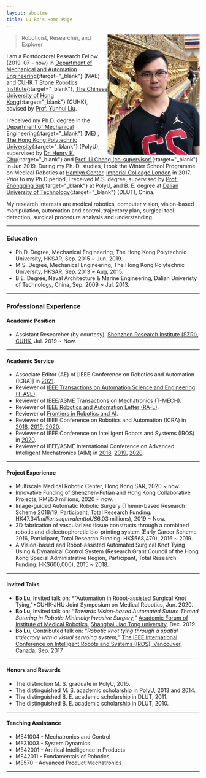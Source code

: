 ```yaml
---
layout: aboutme
title: Lu Bo's Home Page
---
```


<p class="full-width no-margin"><img src="/public/image/profile-lubo-2018.jpg" alt="lubo" style="width:15rem;height:19.6rem;" align="right"/></p>

<blockquote class="full-width"><p>Roboticist, Researcher, and Explorer</p></blockquote>

I am a Postdoctoral Research Fellow (2019. 07 - now) in [Department of Mechanical and Automation Engineering](http://www.mae.cuhk.edu.hk/){:target="_blank"} (MAE) and [CUHK T Stone Robotics Institute](http://www.cuhk.edu.hk/ri){:target="_blank"}, [The Chinese University of Hong Kong](http://www.cuhk.edu.hk){:target="_blank"} (CUHK), advised by [Prof. Yunhui Liu](https://www4.mae.cuhk.edu.hk/peoples/liu-yun-hui/).

I received my Ph.D. degree in the [Department of Mechanical Engineering](https://www.polyu.edu.hk/me/){:target="_blank"} (ME) , [The Hong Kong Polytechnic University](https://www.polyu.edu.hk/en/){:target="_blank"} (PolyU), supervised by [Dr. Henry K. Chu](https://www.polyu.edu.hk/me/people/academic-teaching-staff/chu-kar-hang-henry-dr/){:target="_blank"} and [Prof. Li Cheng (co-supervisor)](https://www.polyu.edu.hk/me/people/academic-teaching-staff/cheng-li-prof/){:target="_blank"} in Jun 2019.
During my Ph. D. studies, I took the Winter School Programme on Medical Robotics at [Hamlyn Center](https://www.imperial.ac.uk/hamlyn-centre/), [Imperial Colleage London](https://www.imperial.ac.uk/) in 2017.
Prior to my Ph.D period, I received M.S. degree, supervised by [Prof. Zhongqing Su](https://www.polyu.edu.hk/me/people/academic-teaching-staff/su-zhong-qing-prof/){:target="_blank"} at PolyU, and B. E. degree at [Dalian University of Technology](https://en.dlut.edu.cn/){:target="_blank"} (DLUT), China.

My research interests are medical robotics, computer vision, vision-based manipulation, automation and control, trajectory plan, surgical tool detection, surgical procedure analysis and understanding.

<!--You can find the detailed information about me in my {% if site.cv_chn %}curriculum vita ([ENG](../zrwang.resume/cv.pdf){:target="_blank"}, [CHN](../zrwang.resume.zh/cv.pdf){:target="_blank"}),{% else %}[Curriculum Vita](../zrwang.resume/cv.pdf){:target="_blank"}{% endif %} and some technique blog posts in this [LINK](../blog/){:target="_blank"}. -->

-------------------------------------------------
### Education
* Ph.D. Degree, Mechanical Engineering, The Hong Kong Polytechnic University, HKSAR, Sep. 2015 ~ Jun. 2019.
* M.S. Degree, Mechanical Engineering, The Hong Kong Polytechnic University, HKSAR, Sep. 2013 ~ Aug, 2015.
* B.E. Degree, Naval Architecture & Marine Engineering, Dalian Univeristy of Technology, China, Sep. 2009 ~ Jul. 2013.

-------------------------------------------------
### Professional Experience
#### Academic Position
* Assistant Researcher (by courtesy),  [Shenzhen Research Institute (SZRI), CUHK](https://www.cuhkri.org.cn/), Jul. 2019 ~ Now. 

-------------------------------------------------
#### Academic Service
* Associate Editor (AE) of [IEEE Conference on Robotics and Automation (ICRA)] in [2021](http://www.icra2021.org/).
* Reviewer of [IEEE Transactions on Automation Science and Engineering (T-ASE)](https://ieeexplore.ieee.org/xpl/RecentIssue.jsp?punumber=8856).
* Reviewer of [IEEE/ASME Transactions on Mechatronics (T-MECH)](https://ieeexplore.ieee.org/xpl/RecentIssue.jsp?punumber=3516).
* Reviewer of [IEEE Robotics and Automation Letter (RA-L)](https://ieeexplore.ieee.org/xpl/RecentIssue.jsp?punumber=7083369).
* Reviewer of [Frontiers in Robotics and AI](https://www.frontiersin.org/journals/robotics-and-ai).
* Reviewer of IEEE Conference on Robotics and Automation (ICRA) in [2018](https://ewh.ieee.org/soc/ras/conf/fullysponsored/icra/2018/ICRA2018/icra2018.org/index.html), [2019](https://www.icra2019.org/), [2020](https://www.icra2020.org/).
* Reviewer of IEEE Conference on Intelligent Robots and Systems (IROS) in [2020](https://www.iros2020.org/).
* Reviewer of IEEE/ASME International Conference on Advanced Intelligent Mechatronics (AIM) in [2018](http://aim2018.org/), [2019](https://aim2019.org/), [2020](http://aim2020.org/).

-------------------------------------------------
#### Project Experience
* Multiscale Medical Robotic Center, Hong Kong SAR, 2020 ~ now.
* Innovative Funding of Shenzhen-Futian and Hong Kong Collaborative Projects, RMB50 millions, 2020 ~ now. 
* Image-guided Automatic Robotic Surgery (Theme-based Research Scheme 2018/19, Participant, Total Research Funding: HK$47.341 millions equivalent to US$6.03 millions), 2019 ~ Now.
* 3D fabrication of vascularized tissue constructs through a combined robotic and dielectrophoretic bio-printing system (Early Career Scheme 2016, Participant, Total Research Funding: HK$568,470), 2016 ~ 2019.
* A Vision-based and Robot-assisted Automated Surgical Knot Tying Using A Dynamical Control System (Research Grant Council of the Hong Kong Special Administrative Region, Participant, Total Research Funding: HK$600,000), 2015 ~ 2018.

-------------------------------------------------
#### Invited Talks
* **Bo Lu**, Invited talk on: *"Automation in Robot-assisted Surgical Knot Tying,"*CUHK-JHU Joint Symposium on Medical Robotics, Jun. 2020.
* **Bo Lu**, Invited talk on: *“Towards Vision-based Automated Suture Thread Suturing in Robotic Minimally Invasive Surgery,”* [Academic Forum of Institute of Medical Robotics](http://imr.sjtu.edu.cn/en/Committee2019.html), [Shanghai Jiao Tong university](http://en.sjtu.edu.cn/), Dec. 2019.
* **Bo Lu**, Contributed talk on: *“Robotic knot tying through a spatial trajectory with a visual servoing system,”* [The IEEE International Conference on Intelligent Robots and Systems (IROS), Vancouver, Canada](https://www.iros2017.org/), Sep. 2017.

<!--#### Examinership
* MPhil. Thesis Defense entitled "Development of Portable and Convenient to Use Cable Robot System" in July 2019
* MPhil. Thesis Defense entitled "Ray-based Interference Free Workspace Analysis and Path Planning for Cable-Driven Robots" in January 2019
* Ph.D. Thesis Defense entitled "Proprioception-Aided Visual State Estimation for Mobile Robots" in April 2019
-->

-------------------------------------------------
#### Honors and Rewards
* The distinction M. S. graduate in PolyU, 2015.
* The distinguished M. S. academic scholarship in PolyU, 2013 and 2014.
* The distinguished B. E. academic scholarship in DLUT, 2011.
* The distinguished B. E. academic scholarship in DLUT, 2010.

-------------------------------------------------
#### Teaching Assistance
* ME41004 - Mechatronics and Control  
* ME31003 - System Dynamics  
* ME42001 - Artifical Intelligence in Products  
* ME42011 - Fundamentals of Robotics  
* ME570 - Advanced Product Mechatronics  




<!--
* ENGG5402 Advanced Robotics (Spring 2015)
* ENGG1100 Introduction to Engineering Design (Fall 2014)
* MAEG1010 Introduction to Robot Design (Spring 2014)
* ENGG1100 Introduction to Engineering Design (Fall 2013)
-->
<!-- #### Research Assistance
* Vision-based Calibration of Robot-Assisted MIS System (GRF-15)
* Development of a Robotic System for Nasal Surgery (ITF-14)
* Assistive Surgical Robots (CRF-13)
* A Robotic Assistant for Manipulating Uterus in Hysterectomy (ITF-12)
-->

-------------------------------------------------
<script type="text/javascript" src="//rf.revolvermaps.com/0/0/4.js?i=5c9ju2w51is&amp;m=8&amp;h=200&amp;c=ff0000&amp;r=25" async="async"></script>